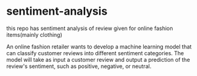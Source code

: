 # sentiment-analysis
this repo has sentiment analysis of review given for online fashion items(mainly clothing)

An online fashion retailer wants to develop a machine learning model that can classify customer reviews into different sentiment categories. The model will take as input a customer review and output a prediction of the review's sentiment, such as positive, negative, or neutral.


